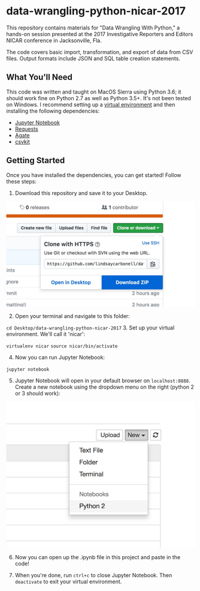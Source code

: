 # data-wrangling-python-nicar-2017
This repository contains materials for "Data Wrangling With Python," a hands-on session presented at the 2017 Investigative Reporters and Editors NICAR conference in Jacksonville, Fla.

The code covers basic import, transformation, and export of data from CSV files. Output formats include JSON and SQL table creation statements.

## What You'll Need
This code was written and taught on MacOS Sierra using Python 3.6; it should work fine on Python 2.7 as well as Python 3.5+. It's not been tested on Windows. I recommend setting up a [virtual environment](http://docs.python-guide.org/en/latest/dev/virtualenvs/) and then installing the following dependencies:
- [Jupyter Notebook](http://jupyter.readthedocs.io/en/latest/install.html)
- [Requests](http://docs.python-requests.org/en/master/user/install/)
- [Agate](http://agate.readthedocs.io/)
- [csvkit](https://csvkit.readthedocs.io)

## Getting Started
Once you have installed the dependencies, you can get started! Follow these steps:
 1. Download this repository and save it to your Desktop.
 <img src="readme-assets/readme_screenshot_00.jpg" alt="jupyter screenshot" />

 2. Open your terminal and navigate to this folder:

 ``cd Desktop/data-wrangling-python-nicar-2017``
 3. Set up your virtual environment. We'll call it 'nicar':

 ``virtualenv nicar``
 ``source nicar/bin/activate``

 4. Now you can run Jupyter Notebook:

 ``jupyter notebook``

 5. Jupyter Notebook will open in your default browser on ``localhost:8888``. Create a new notebook using the dropdown menu on the right (python 2 or 3 should work):

 <img src="readme-assets/readme_screenshot_1.jpg" alt="jupyter screenshot" />

 6. Now you can open up the .ipynb file in this project and paste in the code!

 7. When you're done, run ``ctrl+c`` to close Jupyter Notebook. Then ``deactivate`` to exit your virtual environment.
